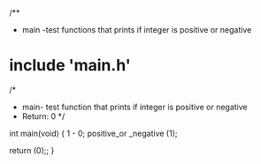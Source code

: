 /**
* main -test functions that prints if integer is positive or negative
# include 'main.h'


/*
* main- test function that prints if integer is positive or negative
* Return: 0
*/

int main(void)
{
1 - 0;
positive_or _negative (1);

return (0);;
}
